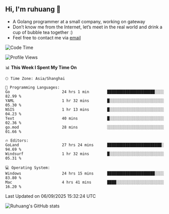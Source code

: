 ## Hi, I'm ruhuang 👋

- A Golang programmer at a small company, working on gateway
- Don’t know me from the Internet, let’s meet in the real world and drink a cup of bubble tea together :)
- Feel free to contact me via [email](mailto:ruhuang2001@gmail.com)
<!--START_SECTION:waka-->
![Code Time](http://img.shields.io/badge/Code%20Time-895%20hrs%2036%20mins-blue)

![Profile Views](http://img.shields.io/badge/Profile%20Views-0-blue)

📊 **This Week I Spent My Time On** 

```text
🕑︎ Time Zone: Asia/Shanghai

💬 Programming Languages: 
Go                       24 hrs 1 min        █████████████████████░░░░   82.99 % 
YAML                     1 hr 32 mins        █░░░░░░░░░░░░░░░░░░░░░░░░   05.30 % 
NSIS                     1 hr 13 mins        █░░░░░░░░░░░░░░░░░░░░░░░░   04.23 % 
Text                     40 mins             █░░░░░░░░░░░░░░░░░░░░░░░░   02.36 % 
go.mod                   28 mins             ░░░░░░░░░░░░░░░░░░░░░░░░░   01.66 % 

🔥 Editors: 
GoLand                   27 hrs 24 mins      ████████████████████████░   94.69 % 
Windsurf                 1 hr 32 mins        █░░░░░░░░░░░░░░░░░░░░░░░░   05.31 % 

💻 Operating System: 
Windows                  24 hrs 15 mins      █████████████████████░░░░   83.80 % 
Mac                      4 hrs 41 mins       ████░░░░░░░░░░░░░░░░░░░░░   16.20 % 
```


 Last Updated on 06/09/2025 15:32:24 UTC
<!--END_SECTION:waka-->

![Ruhuang's GitHub stats](https://github-readme-stats.vercel.app/api?username=ruhuang2001&count_private=true&hide_title=true&show_icons=true&theme=vue)


